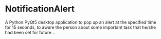 # NotificationAlert
A Python PyQt5 desktop application to pop up an alert at the specified time for 15 seconds, to aware the person about some important task that he/she had been set for future...
